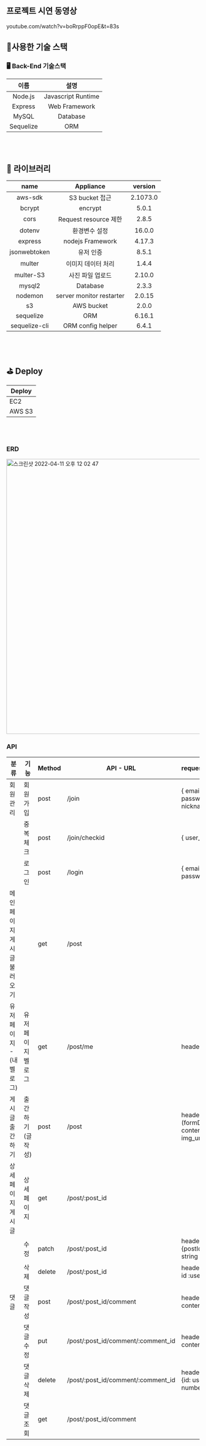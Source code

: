 ## 프로젝트 시연 동영상
youtube.com/watch?v=boRrppF0opE&t=83s

## 🔨사용한 기술 스택


### 🖥 Back-End 기술스택

|   이름   |        설명        |
| :------: | :----------------: |
| Node.js  | Javascript Runtime |
| Express  |   Web Framework    |
|  MySQL|      Database      |
|Sequelize|ORM


<br><br>

## 📒 라이브러리

|        name        |       Appliance       | version  |
| :----------------: | :-------------------: | :------: |
|      aws-sdk       |        S3 bucket 접근        | 2.1073.0 |
|   bcrypt    |   encrypt    |  5.0.1   |
|        cors        | Request resource 제한 |  2.8.5   |
|       dotenv       |     환경변수 설정     |  16.0.0  |
|express|nodejs Framework|4.17.3
|  jsonwebtoken   |  유저 인증   |  8.5.1   |
|       multer       |  이미지 데이터 처리   |  1.4.4   |
|     multer-S3      |   사진 파일 업로드    |  2.10.0  |
|mysql2|Database|2.3.3
| nodemon|     server monitor restarter       |  2.0.15   |
|  s3   |   AWS bucket   |  2.0.0  |
|sequelize|ORM|6.16.1
|sequelize-cli|ORM config helper| 6.4.1


<br><br>

## :golf: Deploy

|Deploy|
|-|
| EC2   |   
| AWS S3|


<br><br>

### ERD
<img width="716" alt="스크린샷 2022-04-11 오후 12 02 47" src="https://user-images.githubusercontent.com/81212210/162658214-40e4a24d-02d5-4bc5-9ccf-12c502282419.png">

<!-- <img src="https://s3.us-west-2.amazonaws.com/secure.notion-static.com/beeab95d-0d4f-4ef4-9d24-b236534ae778/%E1%84%89%E1%85%B3%E1%84%8F%E1%85%B3%E1%84%85%E1%85%B5%E1%86%AB%E1%84%89%E1%85%A3%E1%86%BA_2022-02-18_%E1%84%8B%E1%85%A9%E1%84%92%E1%85%AE_6.27.38.png?X-Amz-Algorithm=AWS4-HMAC-SHA256&X-Amz-Content-Sha256=UNSIGNED-PAYLOAD&X-Amz-Credential=AKIAT73L2G45EIPT3X45%2F20220224%2Fus-west-2%2Fs3%2Faws4_request&X-Amz-Date=20220224T083012Z&X-Amz-Expires=86400&X-Amz-Signature=de6d2e1e23436d2737157fe758f8a037b2f39cc754fac0441c07b0408a33e840&X-Amz-SignedHeaders=host&response-content-disposition=filename%20%3D%22%25E1%2584%2589%25E1%2585%25B3%25E1%2584%258F%25E1%2585%25B3%25E1%2584%2585%25E1%2585%25B5%25E1%2586%25AB%25E1%2584%2589%25E1%2585%25A3%25E1%2586%25BA%25202022-02-18%2520%25E1%2584%258B%25E1%2585%25A9%25E1%2584%2592%25E1%2585%25AE%25206.27.38.png%22&x-id=GetObject" title="MODEL"></img> -->

### API
| 분류                     | 기능              | Method | API - URL                          | request(client=>server)                                                          | response(server=>client)                                                                  |
| -------------------------- | ----------------- | ------ | ---------------------------------- | -------------------------------------------------------------------------------- | ----------------------------------------------------------------------------------------- |
| 회원관리                   | 회원가입          | post   | /join                              | { email:string, password: string, nickname: string }                             | {{msg : ‘회원가입 완료!’})                                                                |
|                            | 중복체크          | post   | /join/checkid                      | { user_id: string, }                                                             |                                                                                           |
|                            | 로그인            | post   | /login                             | { email:abc@abc.com password: string }                                           | 성공시:{{msg : “로그인성공””}}, {{token : string}} 실패시: {{msg: “로그인 실패했습니다”}} |
| 메인페이지 게시글 불러오기 |                   | get    | /post                              |                                                                                  | {{post: img,title,content,createdAt,comments,nickname}}                                   |
| 유저페이지 -(내 벨로그)    | 유저페이지 벨로그 | get    | /post/me                           | headers{token},                                                                  | {posts}                                                                                   |
| 게시글 출간하기            | 출간하기(글작성)  | post   | /post                              | headers:{token} body (formData){ title: string content: string img_url(string) } | { msg : ‘작성완료!’ }                                                                     |
| 상세페이지 게시글          | 상세페이지        | get    | /post/:post_id                     |                                                                                  | {posts : title,nickname,createdAt,img,content,, comments}                                 |
|                            | 수정              | patch  | /post/:post_id                     | headers:{token} body: {postId: string, title: string content: string }           | { msg : ‘수정완료!’ postid에 맞는 수정된데이터 객체 }                                     |
|                            | 삭제              | delete | /post/:post_id                     | header:{token},body: { id :user_id: number }                                     | { msg : ‘삭제완료!’ }                                                                     |
| 댓글                       | 댓글작성          | post   | /post/:post_id/comment             | header:{token},body: { content:string }                                          | { msg: ‘작성완료!’ }                                                                      |
|                            | 댓글수정          | put    | /post/:post_id/comment/:comment_id | header:{token},body: { content:string}                                           | { msg:’수정완료!’, comment }                                                              |
|                            | 댓글삭제          | delete | /post/:post_id/comment/:comment_id | header: {token}, body: {id: user_id : number(INT) }                              | { msg : ‘삭제완료!’ }                                                                     |
|                            | 댓글조회          | get    | /post/:post_id/comment             |                                                                                  | { comments, }                                                                                      |                                                                   
